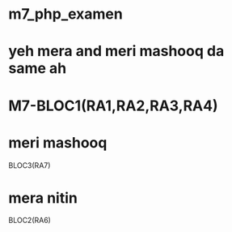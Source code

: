 # m7_php_examen

# yeh mera and meri mashooq  da same ah 
#  M7-BLOC1(RA1,RA2,RA3,RA4)


# meri mashooq 
BLOC3(RA7)

# mera nitin
BLOC2(RA6)


